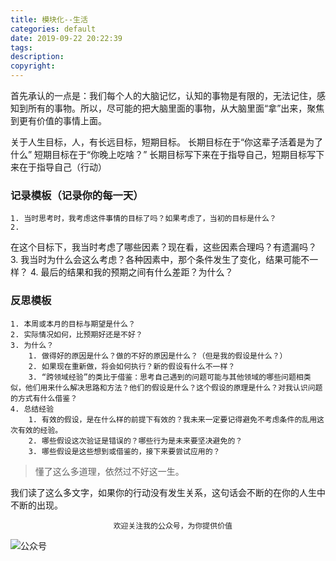 ```yaml
---
title: 模块化--生活
categories: default
date: 2019-09-22 20:22:39
tags:
description:
copyright:
---
```

首先承认的一点是：我们每个人的大脑记忆，认知的事物是有限的，无法记住，感知到所有的事物。所以，尽可能的把大脑里面的事物，从大脑里面“拿”出来，聚焦到更有价值的事情上面。
<!-- more -->
关于人生目标，人，有长远目标，短期目标。
长期目标在于“你这辈子活着是为了什么”
短期目标在于“你晚上吃啥？”
长期目标写下来在于指导自己，短期目标写下来在于指导自己（行动）
### 记录模板（记录你的每一天）
	1. 当时思考时，我考虑这件事情的目标了吗？如果考虑了，当初的目标是什么？
	2.
在这个目标下，我当时考虑了哪些因素？现在看，这些因素合理吗？有遗漏吗？
	3.
我当时为什么会这么考虑？各种因素中，那个条件发生了变化，结果可能不一样？
	4. 最后的结果和我的预期之间有什么差距？为什么？

### 反思模板

	1. 本周或本月的目标与期望是什么？
	2. 实际情况如何，比预期好还是不好？
	3. 为什么？
		1. 做得好的原因是什么？做的不好的原因是什么？（但是我的假设是什么？）
		2. 如果现在重新做，将会如何执行？新的假设有什么不一样？
		3. “跨领域经验”的类比于借鉴：思考自己遇到的问题可能与其他领域的哪些问题相类似，他们用来什么解决思路和方法？他们的假设是什么？这个假设的原理是什么？对我认识问题的方式有什么借鉴？
	4. 总结经验
		1. 有效的假设，是在什么样的前提下有效的？我未来一定要记得避免不考虑条件的乱用这次有效的经验。
		2. 哪些假设这次验证是错误的？哪些行为是未来要坚决避免的？
		3. 哪些假设是这些想到或借鉴的，接下来要尝试应用的？

> 懂了这么多道理，依然过不好这一生。

我们读了这么多文字，如果你的行动没有发生关系，这句话会不断的在你的人生中不断的出现。


                           欢迎关注我的公众号，为你提供价值
![公众号](https://upload-images.jianshu.io/upload_images/4319370-b1aaffc48667f24c.jpg?imageMogr2/auto-orient/strip%7CimageView2/2/w/1240)
